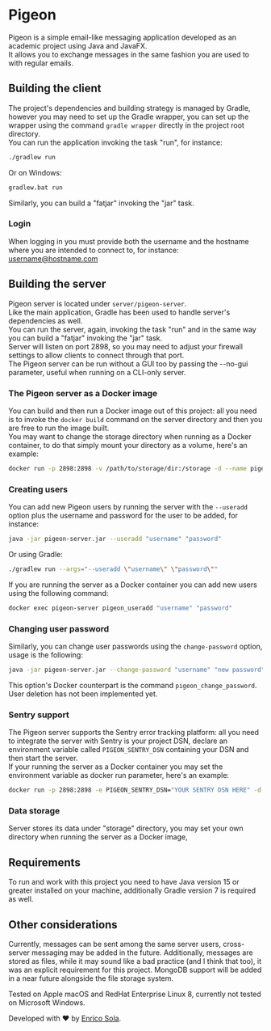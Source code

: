 # Pigeon

Pigeon is a simple email-like messaging application developed as an academic project using Java and JavaFX.<br />
It allows you to exchange messages in the same fashion you are used to with regular emails.

## Building the client

The project's dependencies and building strategy is managed by Gradle, however you may need to set up the Gradle wrapper, you can set up the wrapper using the command `gradle wrapper` directly in the project root directory.<br />
You can run the application invoking the task "run", for instance:

```bash
./gradlew run
```

Or on Windows:

```cmd
gradlew.bat run
```

Similarly, you can build a "fatjar" invoking the "jar" task.

### Login

When logging in you must provide both the username and the hostname where you are intended to connect to, for instance: username@hostname.com

## Building the server

Pigeon server is located under `server/pigeon-server`.<br />
Like the main application, Gradle has been used to handle server's dependencies as well.<br />
You can run the server, again, invoking the task "run" and in the same way you can build a "fatjar" invoking the "jar" task.<br />
Server will listen on port 2898, so you may need to adjust your firewall settings to allow clients to connect through that port.<br />
The Pigeon server can be run without a GUI too by passing the --no-gui parameter, useful when running on a CLI-only server.

### The Pigeon server as a Docker image
You can build and then run a Docker image out of this project: all you need is to invoke the `docker build` command on the server directory and then you are free to run the image built. <br />
You may want to change the storage directory when running as a Docker container, to do that simply mount your directory as a volume, here's an example:

```bash
docker run -p 2898:2898 -v /path/to/storage/dir:/storage -d --name pigeon-server enricosola/pigeon-server:latest
```

### Creating users
You can add new Pigeon users by running the server with the `--useradd` option plus the username and password for the user to be added, for instance:

```bash
java -jar pigeon-server.jar --useradd "username" "password"
```

Or using Gradle:

```bash
./gradlew run --args="--useradd \"username\" \"password\""
```

If you are running the server as a Docker container you can add new users using the following command:

```bash
docker exec pigeon-server pigeon_useradd "username" "password"
````

### Changing user password

Similarly, you can change user passwords using the `change-password` option, usage is the following:

```bash
java -jar pigeon-server.jar --change-password "username" "new password"
```

This option's Docker counterpart is the command `pigeon_change_password`.<br />
User deletion has not been implemented yet.

### Sentry support

The Pigeon server supports the Sentry error tracking platform: all you need to integrate the server with Sentry is your project DSN, declare an environment variable called `PIGEON_SENTRY_DSN` containing your DSN and then start the server.<br />
If your running the server as a Docker container you may set the environment variable as docker run parameter, here's an example:

```bash
docker run -p 2898:2898 -e PIGEON_SENTRY_DSN="YOUR SENTRY DSN HERE" -d --name pigeon-server enricosola/pigeon-server:latest
```

### Data storage

Server stores its data under "storage" directory, you may set your own directory when running the server as a Docker image,

## Requirements

To run and work with this project you need to have Java version 15 or greater installed on your machine, additionally Gradle version 7 is required as well.

## Other considerations

Currently, messages can be sent among the same server users, cross-server messaging may be added in the future.
Additionally, messages are stored as files, while it may sound like a bad practice (and I think that too), it was an explicit requirement for this project. MongoDB support will be added in a near future alongside the file storage system.

Tested on Apple macOS and RedHat Enterprise Linux 8, currently not tested on Microsoft Windows.

Developed with ❤️ by [Enrico Sola](https://www.enricosola.com).

